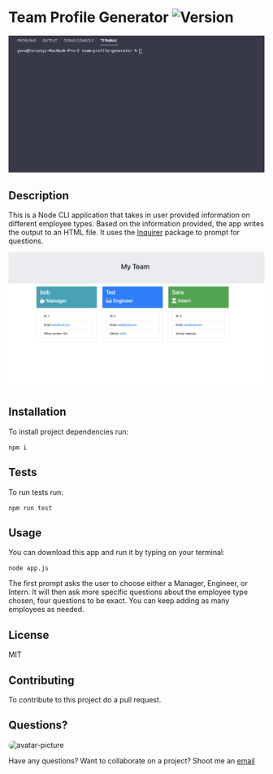 
# Team Profile Generator ![Version](https://img.shields.io/github/package-json/v/yarocruz/readme-generator)

![Team Profile Generator Sample](team-profile-generator.gif)

## Description

This is a Node CLI application that takes in user provided information on different employee types. Based on the information provided, the app writes the output to an HTML file. It uses the [Inquirer](https://www.npmjs.com/package/inquirer) package to prompt for questions.

![HTML Template Screenshot](team-profile-screenshot.png)

## Installation

To install project dependencies run:

```
npm i
```

## Tests

To run tests run:

```
npm run test
```

## Usage

You can download this app and run it by typing on your terminal:

```
node app.js
```
The first prompt asks the user to choose either a Manager, Engineer, or Intern. It will then ask more specific questions about the employee type chosen, four questions to be exact. You can keep adding as many employees as needed.


## License

MIT 

## Contributing

To contribute to this project do a pull request. 

## Questions?

<img src="https://avatars1.githubusercontent.com/u/12175310?v=4" alt="avatar-picture" style="border-radius: 50px" width="100px" />

Have any questions? Want to collaborate on a project? Shoot me an [email](yarocruz@gmail.com)
  
